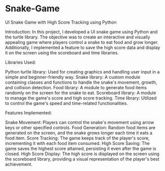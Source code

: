 # Snake-Game
UI Snake Game with High Score Tracking using Python


Introduction:
In this project, I developed a UI snake game using Python and the turtle library. The objective was to create an interactive and visually appealing game where players control a snake to eat food and grow longer. Additionally, I implemented a feature to save the high score data and display it on the screen using the scoreboard and time libraries.

Libraries Used:

Python turtle library: Used for creating graphics and handling user input in a simple and beginner-friendly way.
Snake library: A custom module containing classes and functions to handle the snake's movement, growth, and collision detection.
Food library: A module to generate food items randomly on the screen for the snake to eat.
Scoreboard library: A module to manage the game's score and high score tracking.
Time library: Utilized to control the game's speed and time-related functionalities.


Features Implemented:

Snake Movement: Players can control the snake's movement using arrow keys or other specified controls.
Food Generation: Random food items are generated on the screen, and the snake grows longer each time it eats a food item.
Score Tracking: The game keeps track of the player's score, incrementing it with each food item consumed.
High Score Saving: The game saves the highest score attained, persisting it even after the game is closed.
High Score Display: The high score is displayed on the screen using the scoreboard library, providing a visual representation of the player's best achievement.
